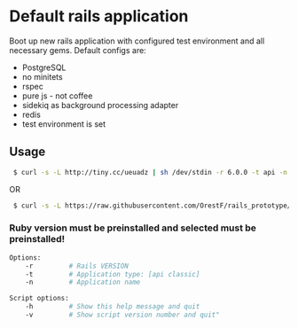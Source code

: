 # Default rails application

Boot up new rails application with configured test environment and all necessary gems.
Default configs are:
* PostgreSQL
* no minitets
* rspec
* pure js - not coffee
* sidekiq as background processing adapter
* redis
* test environment is set

## Usage
```bash
 $ curl -s -L http://tiny.cc/ueuadz | sh /dev/stdin -r 6.0.0 -t api -n test_app
```
OR
```bash
 $ curl -s -L https://raw.githubusercontent.com/OrestF/rails_prototype/master/setup.sh | sh /dev/stdin -r 6.0.0 -t api -n test_app
```

### Ruby version must be preinstalled and selected must be preinstalled!
```bash
Options:
    -r         # Rails VERSION
    -t         # Application type: [api classic]
    -n         # Application name

Script options:
    -h         # Show this help message and quit
    -v         # Show script version number and quit"
```
